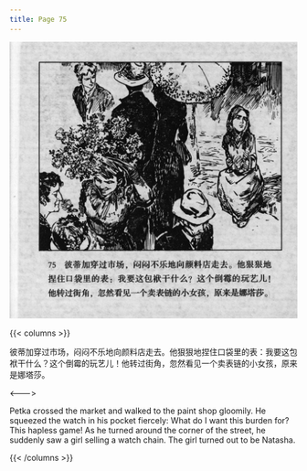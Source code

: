 ```yaml
---
title: Page 75
---
```


![biao page](./../../images/biao/seifert0726_biao_0079_075.jpg)

{{< columns >}}

彼蒂加穿过市场，闷闷不乐地向颜料店走去。他狠狠地捏住口袋里的表：我要这包袱干什么？这个倒霉的玩艺儿！他转过街角，忽然看见一个卖表链的小女孩，原来是娜塔莎。

<--->

Petka crossed the market and walked to the paint shop gloomily. He squeezed the watch in his pocket fiercely: What do I want this burden for? This hapless game! As he turned around the corner of the street, he suddenly saw a girl selling a watch chain. The girl turned out to be Natasha.

{{< /columns >}}
